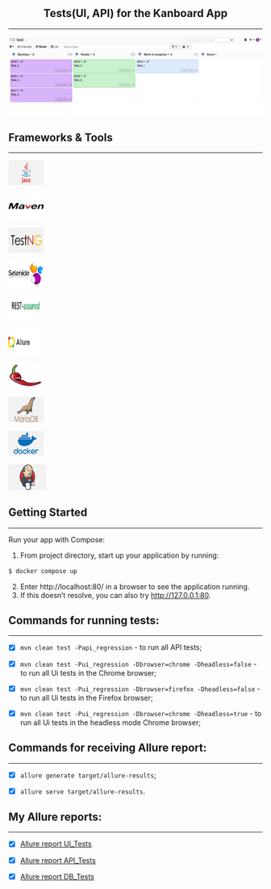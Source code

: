 # <h2 align="center">Tests(UI, API) for the Kanboard App</h3>
---
<div align="center">
  <a href="https://github.com/Tetiana1386/Kanboard">
    <img src="https://github.com/Tetiana1386/Kanboard/blob/main/src/images/icons/image_1.png" alt="Kanboard" width="" height="">
  </a>
</div>

## Frameworks & Tools
---

<code><img src="src/images/icons/java.png" alt="html5" height='50px' width='70'/></code>

<code><img src="src/images/icons/maven.png" alt="html5" height='50px' width='70'/></code>

<code><img src="src/images/icons/testng.png" alt="html5" height='50px' width='70'/></code>

<code><img src="src/images/icons/selenide.png" alt="html5" height='50px' width='70'/></code>

<code><img src="src/images/icons/rest-assured.png" alt="html5" height='50px' width='70'/></code>

<code><img src="src/images/icons/Allure.png" alt="html5" height='50px' width='70'/></code>

<code><img src="src/images/icons/Lombok.png" alt="html5" height='50px' width='70'/></code>

<code><img src="src/images/icons/mariadb.png" alt="html5" height='50px' width='70'/></code>

<code><img src="src/images/icons/docker.png" alt="html5" height='50px' width='70'/></code>

<code><img src="src/images/icons/jenkins.png" alt="html5" height='50px' width='75'/></code>

## Getting Started
---

Run your app with Compose:

1. From project directory, start up your application by running:
  ```sh
  $ docker compose up
  ```
2. Enter http://localhost:80/ in a browser to see the application running.
3. If this doesn’t resolve, you can also try http://127.0.0.1:80.

## Commands for running tests:
---


- [x] `mvn clean test -Papi_regression` - to run all API tests;


- [x] `mvn clean test -Pui_regression -Dbrowser=chrome -Dheadless=false` - to run all Ui tests in the Chrome browser;


- [x] `mvn clean test -Pui_regression -Dbrowser=firefox -Dheadless=false` - to run all Ui tests in the Firefox browser;


- [x] `mvn clean test -Pui_regression -Dbrowser=chrome -Dheadless=true` - to run all Ui tests in the headless mode Chrome browser;


## Commands for receiving Allure report:
---


- [x] `allure generate target/allure-results`;


- [x] `allure serve target/allure-results`.

## My Allure reports:
---

- [x] [Allure report UI_Tests](https://github.com/Tetiana1386/Kanboard/blob/main/src/images/screenshots/AR_UI_TESTS.png)

- [x] [Allure report API_Tests](https://github.com/Tetiana1386/Kanboard/blob/main/src/images/screenshots/AR_API_TESTS.png)

- [x] [Allure report DB_Tests](https://github.com/Tetiana1386/Kanboard/blob/main/src/images/screenshots/AR_DB_TESTS.png)
